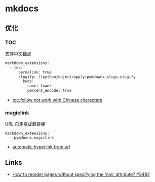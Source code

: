 # mkdocs 

## 优化

### TOC

支持中文锚点

```sh
markdown_extensions:
  - toc:
      permalink: true
      slugify: !!python/object/apply:pymdownx.slugs.slugify
        kwds:
          case: lower
          percent_encode: true
```

- [toc.follow not work with Chinese characters](https://github.com/squidfunk/mkdocs-material/issues/5211)

### magiclink

URL 自定变成超链接

```
markdown_extensions:
  - pymdownx.magiclink
```

- [automatic hyperlink from url](https://github.com/squidfunk/mkdocs-material/discussions/7261)

## Links

- [How to reorder pages without specifying the 'nav' attribute? #3482](https://github.com/squidfunk/mkdocs-material/discussions/3482)
